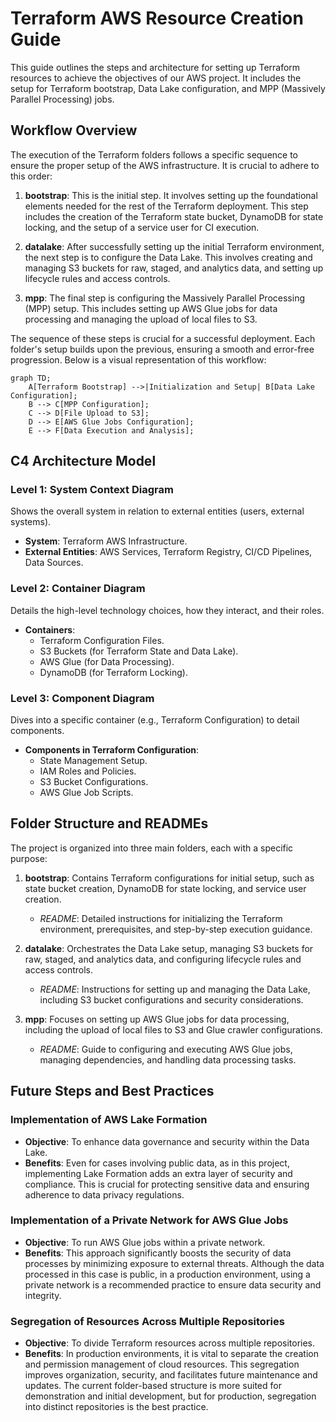 # Terraform AWS Resource Creation Guide

This guide outlines the steps and architecture for setting up Terraform resources to achieve the objectives of our AWS project. It includes the setup for Terraform bootstrap, Data Lake configuration, and MPP (Massively Parallel Processing) jobs.

## Workflow Overview

The execution of the Terraform folders follows a specific sequence to ensure the proper setup of the AWS infrastructure. It is crucial to adhere to this order:

1. **bootstrap**: This is the initial step. It involves setting up the foundational elements needed for the rest of the Terraform deployment. This step includes the creation of the Terraform state bucket, DynamoDB for state locking, and the setup of a service user for CI execution.

2. **datalake**: After successfully setting up the initial Terraform environment, the next step is to configure the Data Lake. This involves creating and managing S3 buckets for raw, staged, and analytics data, and setting up lifecycle rules and access controls.

3. **mpp**: The final step is configuring the Massively Parallel Processing (MPP) setup. This includes setting up AWS Glue jobs for data processing and managing the upload of local files to S3.

The sequence of these steps is crucial for a successful deployment. Each folder's setup builds upon the previous, ensuring a smooth and error-free progression. Below is a visual representation of this workflow:

```mermaid
graph TD;
    A[Terraform Bootstrap] -->|Initialization and Setup| B[Data Lake Configuration];
    B --> C[MPP Configuration];
    C --> D[File Upload to S3];
    D --> E[AWS Glue Jobs Configuration];
    E --> F[Data Execution and Analysis];
```

## C4 Architecture Model

### Level 1: System Context Diagram

Shows the overall system in relation to external entities (users, external systems).

- **System**: Terraform AWS Infrastructure.
- **External Entities**: AWS Services, Terraform Registry, CI/CD Pipelines, Data Sources.

### Level 2: Container Diagram

Details the high-level technology choices, how they interact, and their roles.

- **Containers**:
  - Terraform Configuration Files.
  - S3 Buckets (for Terraform State and Data Lake).
  - AWS Glue (for Data Processing).
  - DynamoDB (for Terraform Locking).

### Level 3: Component Diagram

Dives into a specific container (e.g., Terraform Configuration) to detail components.

- **Components in Terraform Configuration**:
  - State Management Setup.
  - IAM Roles and Policies.
  - S3 Bucket Configurations.
  - AWS Glue Job Scripts.

## Folder Structure and READMEs

The project is organized into three main folders, each with a specific purpose:

1. **bootstrap**: Contains Terraform configurations for initial setup, such as state bucket creation, DynamoDB for state locking, and service user creation.

   - *README*: Detailed instructions for initializing the Terraform environment, prerequisites, and step-by-step execution guidance.

2. **datalake**: Orchestrates the Data Lake setup, managing S3 buckets for raw, staged, and analytics data, and configuring lifecycle rules and access controls.

   - *README*: Instructions for setting up and managing the Data Lake, including S3 bucket configurations and security considerations.

3. **mpp**: Focuses on setting up AWS Glue jobs for data processing, including the upload of local files to S3 and Glue crawler configurations.

   - *README*: Guide to configuring and executing AWS Glue jobs, managing dependencies, and handling data processing tasks.

## Future Steps and Best Practices

### Implementation of AWS Lake Formation

- **Objective**: To enhance data governance and security within the Data Lake.
- **Benefits**: Even for cases involving public data, as in this project, implementing Lake Formation adds an extra layer of security and compliance. This is crucial for protecting sensitive data and ensuring adherence to data privacy regulations.

### Implementation of a Private Network for AWS Glue Jobs

- **Objective**: To run AWS Glue jobs within a private network.
- **Benefits**: This approach significantly boosts the security of data processes by minimizing exposure to external threats. Although the data processed in this case is public, in a production environment, using a private network is a recommended practice to ensure data security and integrity.

### Segregation of Resources Across Multiple Repositories

- **Objective**: To divide Terraform resources across multiple repositories.
- **Benefits**: In production environments, it is vital to separate the creation and permission management of cloud resources. This segregation improves organization, security, and facilitates future maintenance and updates. The current folder-based structure is more suited for demonstration and initial development, but for production, segregation into distinct repositories is the best practice.
